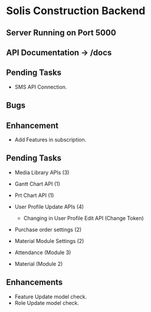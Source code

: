 # Solis Construction Backend

## Server Running on Port 5000
## API Documentation -> /docs

## Pending Tasks
 - SMS API Connection.

## Bugs

## Enhancement
 - Add Features in subscription.

## Pending Tasks
 - Media Library APIs (3)
 - Gantt Chart API (1)
 - Prt Chart API (1)
 - User Profile Update APIs (4)
    - Changing in User Profile Edit API (Change Token)

 - Purchase order settings (2)
 - Material Module Settings (2)

 - Attendance (Module 3)
 - Material (Module 2)

## Enhancements
 - Feature Update model check.
 - Role Update model check.
